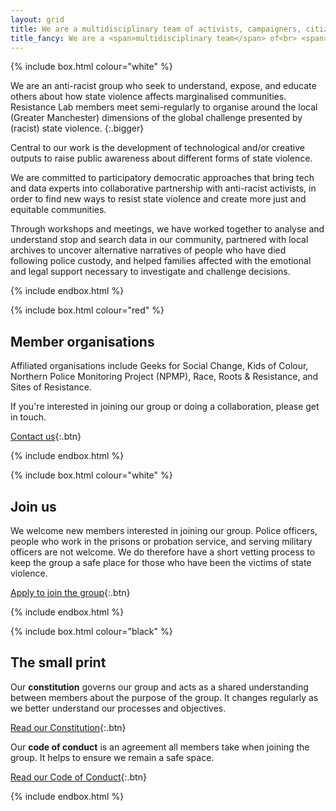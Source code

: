 ```yaml
---
layout: grid
title: We are a multidisciplinary team of activists, campaigners, citizens and researchers aiming to dismantle the causes of state violence.
title_fancy: We are a <span>multidisciplinary team</span> of<br> <span>activists, campaigners, citizens and researchers</span><br> aiming to dismantle the <span>causes of state violence.</span>
---
```


<!-- Introduction -->

{% include box.html colour="white" %}

We are an anti-racist group who seek to understand, expose, and educate others about how state violence affects marginalised communities. Resistance Lab members meet semi-regularly to organise around the local (Greater Manchester) dimensions of the global challenge presented by (racist) state violence.
{:.bigger}

Central to our work is the development of technological and/or creative outputs to raise public awareness about different forms of state violence.

We are committed to participatory democratic approaches that bring tech and data experts into collaborative partnership with anti-racist activists, in order to find new ways to resist state violence and create more just and equitable communities.

Through workshops and meetings, we have worked together to analyse and understand stop and search data in our community, partnered with local archives to uncover alternative narratives of people who have died following police custody, and helped families affected with the emotional and legal support necessary to investigate and challenge decisions.

{% include endbox.html %}


<!-- Member organisations -->

{% include box.html colour="red" %}

## Member organisations

Affiliated organisations include Geeks for Social Change, Kids of Colour, Northern Police Monitoring Project (NPMP), Race, Roots & Resistance, and Sites of Resistance.

If you're interested in joining our group or doing a collaboration, please get in touch.

[Contact us](/contact){:.btn}

{% include endbox.html %}

<!-- Join us -->

{% include box.html colour="white" %}

## Join us

We welcome new members interested in joining our group. Police officers, people who work in the prisons or probation service, and serving military officers are not welcome. We do therefore have a short vetting process to keep the group a safe place for those who have been the victims of state violence.

[Apply to join the group](/about-us/join){:.btn}

{% include endbox.html %}


<!-- Membership docs -->

{% include box.html colour="black" %}

## The small print

Our **constitution** governs our group and acts as a shared understanding between members about the purpose of the group. It changes regularly as we better understand our processes and objectives.

[Read our Constitution](/about-us/constitution){:.btn}

Our **code of conduct** is an agreement all members take when joining the group. It helps to ensure we remain a safe space.

[Read our Code of Conduct](/about-us/code-of-conduct){:.btn}

{% include endbox.html %}
